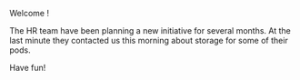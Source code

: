 Welcome !

The HR team have been planning a new initiative for several months. At the last minute they contacted us this morning about storage for some of their pods.

Have fun!
